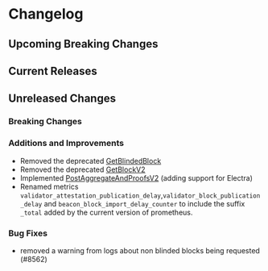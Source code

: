 # Changelog

## Upcoming Breaking Changes

## Current Releases

## Unreleased Changes

### Breaking Changes

### Additions and Improvements
- Removed the deprecated [GetBlindedBlock](https://ethereum.github.io/beacon-APIs/#/ValidatorRequiredApi/produceBlindedBlock)
- Removed the deprecated [GetBlockV2](https://ethereum.github.io/beacon-APIs/?urls.primaryName=dev#/Validator/produceBlockV2)
- Implemented [PostAggregateAndProofsV2](https://ethereum.github.io/beacon-APIs/?urls.primaryName=dev#/Validator/publishAggregateAndProofsV2) (adding support for Electra)
- Renamed metrics `validator_attestation_publication_delay`,`validator_block_publication_delay` and `beacon_block_import_delay_counter` to include the suffix `_total` added by the current version of prometheus.

### Bug Fixes
 - removed a warning from logs about non blinded blocks being requested (#8562)
